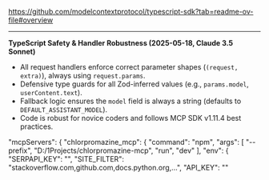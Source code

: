 https://github.com/modelcontextprotocol/typescript-sdk?tab=readme-ov-file#overview

---

**TypeScript Safety & Handler Robustness (2025-05-18, Claude 3.5 Sonnet)**

- All request handlers enforce correct parameter shapes (`(request, extra)`), always using `request.params`.
- Defensive type guards for all Zod-inferred values (e.g., `params.model`, `userContent.text`).
- Fallback logic ensures the `model` field is always a string (defaults to `DEFAULT_ASSISTANT_MODEL`).
- Code is robust for novice coders and follows MCP SDK v1.11.4 best practices.

"mcpServers": {
    "chlorpromazine_mcp": {
      "command": "npm",
      "args": [
        "--prefix",
        "D:/1Projects/chlorpromazine-mcp",
        "run",
        "dev"
      ],
      "env": {
        "SERPAPI_KEY": "<your-serpapi-key>",
        "SITE_FILTER": "stackoverflow.com,github.com,docs.python.org,…",
        "API_KEY": "<optional-bearer-token>"
        